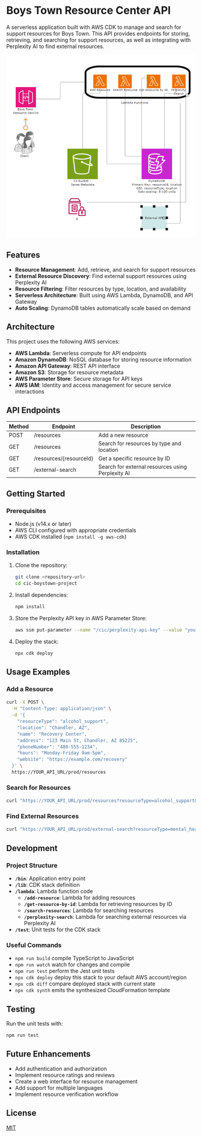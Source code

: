 # Boys Town Resource Center API

A serverless application built with AWS CDK to manage and search for support resources for Boys Town. This API provides endpoints for storing, retrieving, and searching for support resources, as well as integrating with Perplexity AI to find external resources.

![Architecture](architecture.png.png)

## Features

- **Resource Management**: Add, retrieve, and search for support resources
- **External Resource Discovery**: Find external support resources using Perplexity AI
- **Resource Filtering**: Filter resources by type, location, and availability
- **Serverless Architecture**: Built using AWS Lambda, DynamoDB, and API Gateway
- **Auto Scaling**: DynamoDB tables automatically scale based on demand

## Architecture

This project uses the following AWS services:

- **AWS Lambda**: Serverless compute for API endpoints
- **Amazon DynamoDB**: NoSQL database for storing resource information
- **Amazon API Gateway**: REST API interface
- **Amazon S3**: Storage for resource metadata
- **AWS Parameter Store**: Secure storage for API keys
- **AWS IAM**: Identity and access management for secure service interactions

## API Endpoints

| Method | Endpoint | Description |
|--------|----------|-------------|
| POST | /resources | Add a new resource |
| GET | /resources | Search for resources by type and location |
| GET | /resources/{resourceId} | Get a specific resource by ID |
| GET | /external-search | Search for external resources using Perplexity AI |

## Getting Started

### Prerequisites

- Node.js (v14.x or later)
- AWS CLI configured with appropriate credentials
- AWS CDK installed (`npm install -g aws-cdk`)

### Installation

1. Clone the repository:
   ```bash
   git clone <repository-url>
   cd cic-boystown-project
   ```

2. Install dependencies:
   ```bash
   npm install
   ```

3. Store the Perplexity API key in AWS Parameter Store:
   ```bash
   aws ssm put-parameter --name "/cic/perplexity-api-key" --value "your-perplexity-api-key" --type "SecureString" --overwrite
   ```

4. Deploy the stack:
   ```bash
   npx cdk deploy
   ```

## Usage Examples

### Add a Resource

```bash
curl -X POST \
  -H "Content-Type: application/json" \
  -d '{
    "resourceType": "alcohol_support",
    "location": "Chandler, AZ",
    "name": "Recovery Center",
    "address": "123 Main St, Chandler, AZ 85225",
    "phoneNumber": "480-555-1234",
    "hours": "Monday-Friday 9am-5pm",
    "website": "https://example.com/recovery"
  }' \
  https://YOUR_API_URL/prod/resources
```

### Search for Resources

```bash
curl "https://YOUR_API_URL/prod/resources?resourceType=alcohol_support&location=Chandler"
```

### Find External Resources

```bash
curl "https://YOUR_API_URL/prod/external-search?resourceType=mental_health&location=Phoenix,%20AZ"
```

## Development

### Project Structure

- **`/bin`**: Application entry point
- **`/lib`**: CDK stack definition
- **`/lambda`**: Lambda function code
  - **`/add-resource`**: Lambda for adding resources
  - **`/get-resource-by-id`**: Lambda for retrieving resources by ID
  - **`/search-resources`**: Lambda for searching resources
  - **`/perplexity-search`**: Lambda for searching external resources via Perplexity AI
- **`/test`**: Unit tests for the CDK stack

### Useful Commands

* `npm run build`   compile TypeScript to JavaScript
* `npm run watch`   watch for changes and compile
* `npm run test`    perform the Jest unit tests
* `npx cdk deploy`  deploy this stack to your default AWS account/region
* `npx cdk diff`    compare deployed stack with current state
* `npx cdk synth`   emits the synthesized CloudFormation template

## Testing

Run the unit tests with:
```bash
npm run test
```

## Future Enhancements

- Add authentication and authorization
- Implement resource ratings and reviews
- Create a web interface for resource management
- Add support for multiple languages
- Implement resource verification workflow

## License

[MIT](LICENSE)
